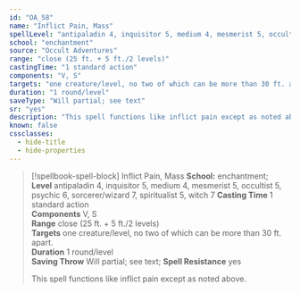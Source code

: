 ```yaml
---
id: "OA_58"
name: "Inflict Pain, Mass"
spellLevel: "antipaladin 4, inquisitor 5, medium 4, mesmerist 5, occultist 5, psychic 6, sorcerer/wizard 7, spiritualist 5, witch 7"
school: "enchantment"
source: "Occult Adventures"
range: "close (25 ft. + 5 ft./2 levels)"
castingTime: "1 standard action"
components: "V, S"
targets: "one creature/level, no two of which can be more than 30 ft. apart."
duration: "1 round/level"
saveType: "Will partial; see text"
sr: "yes"
description: "This spell functions like inflict pain except as noted above."
known: false
cssclasses:
  - hide-title
  - hide-properties
---
```


> [!spellbook-spell-block] Inflict Pain, Mass
> **School:** enchantment; **Level** antipaladin 4, inquisitor 5, medium 4, mesmerist 5, occultist 5, psychic 6, sorcerer/wizard 7, spiritualist 5, witch 7
> **Casting Time** 1 standard action  
> **Components** V, S  
> **Range** close (25 ft. + 5 ft./2 levels)  
> **Targets** one creature/level, no two of which can be more than 30 ft. apart.  
> **Duration** 1 round/level  
> **Saving Throw** Will partial; see text; **Spell Resistance** yes
> 
> This spell functions like inflict pain except as noted above.